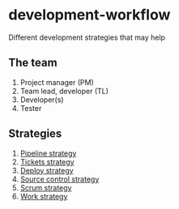 # development-workflow
Different development strategies that may help

## The team
1. Project manager (PM)
2. Team lead, developer (TL)
3. Developer(s)
4. Tester

## Strategies

1. [Pipeline strategy](/src/chapter1.md)
2. [Tickets strategy](/src/chapter2.md)
3. [Deploy strategy](/src/chapter3.md)
4. [Source control strategy](/src/chapter4.md)
5. [Scrum strategy](/src/chapter5.md)
6. [Work strategy](/src/chapter6.md)
